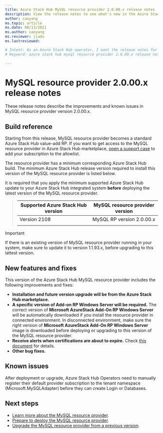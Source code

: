 ```yaml
---
title: Azure Stack Hub MySQL resource provider 2.0.00.x release notes 
description: View the release notes to see what's new in the Azure Stack Hub MySQL resource provider 2.0.00.x update.
author: caoyang
ms.topic: article
ms.date: 08/13/2021
ms.author: caoyang
ms.reviewer: jiadu
ms.lastreviewed: 

# Intent: As an Azure Stack Hub operator, I want the release notes for the MySQL resource provider 2.0.00.x update.
# Keyword: azure stack hub mysql resource provider 2.0.00.x release notes

---
```


# MySQL resource provider 2.0.00.x release notes

These release notes describe the improvements and known issues in MySQL resource provider version 2.0.00.x.

## Build reference
Starting from this release, MySQL resource provider becomes a standard Azure Stack Hub value-add RP. If you want to get access to the MySQL resource provider in Azure Stack Hub marketplace, [open a support case](../operator/azure-stack-help-and-support-overview.md) to add your subscription to the allowlist. 

The resource provider has a minimum corresponding Azure Stack Hub build. The minimum Azure Stack Hub release version required to install this version of the MySQL resource provider is listed below.

It is required that you apply the minimum supported Azure Stack Hub update to your Azure Stack Hub integrated system **before** deploying the latest version of the MySQL resource provider.

> |Supported Azure Stack Hub version|MySQL resource provider version|
> |-----|-----|
> |Version 2108|MySQL RP version 2.0.00.x|  
> |     |     |

> [!IMPORTANT]
> If there is an existing version of MySQL resource provider running in your system, make sure to update it to version 1.1.93.x, before upgrading to this lattest version. 

## New features and fixes

This version of the Azure Stack Hub MySQL resource provider includes the following improvements and fixes:

- **Installation and future version upgrade will be from the Azure Stack Hub marketplace.** 
- **A specific version of Add-on RP Windows Server will be required.** The correct version of **Microsoft AzureStack Add-On RP Windows Server** will be automatically downloaded if you install the resource provider in connected environment. In disconnected environment, make sure the right version of **Microsoft AzureStack Add-On RP Windows Server** image is downloaded before deploying or upgrading to this version of the MySQL resource provider.
- **Receive alerts when certifications are about to expire.** Check [this document](azure-stack-mysql-resource-provider-maintain.md#secrets-rotation) for details.
- **Other bug fixes.**

## Known issues

After deployment or upgrade, Azure Stack Hub Operators need to manually register their default provider subscription to the tenant namespace (Microsoft.MySQLAdapter) before they can create Login or Databases. 

## Next steps

- [Learn more about the MySQL resource provider](azure-stack-mysql-resource-provider.md).
- [Prepare to deploy the MySQL resource provider](azure-stack-mysql-resource-provider-deploy.md#prerequisites).
- [Upgrade the MySQL resource provider from a previous version](azure-stack-mysql-resource-provider-update.md).
